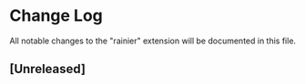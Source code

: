 # Change Log
All notable changes to the "rainier" extension will be documented in this file.

## [Unreleased]

